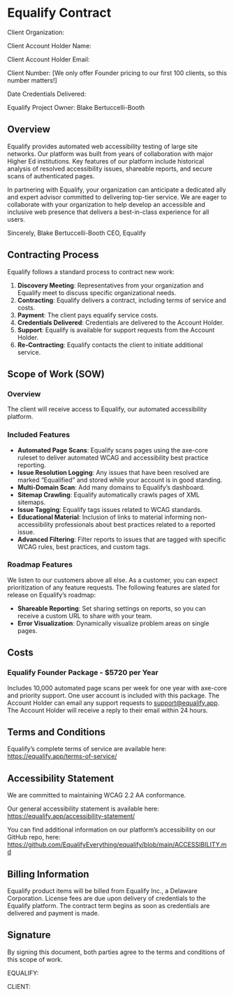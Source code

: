 # Equalify Contract
Client Organization: 

Client Account Holder Name:

Client Account Holder Email:

Client Number: [We only offer Founder pricing to our first 100 clients, so this number matters!]

Date Credentials Delivered:

Equalify Project Owner: Blake Bertuccelli-Booth

## Overview
Equalify provides automated web accessibility testing of large site networks. Our platform was built from years of collaboration with major Higher Ed institutions. Key features of our platform include historical analysis of resolved accessibility issues, shareable reports, and secure scans of authenticated pages.

In partnering with Equalify, your organization can anticipate a dedicated ally and expert advisor committed to delivering top-tier service. We are eager to collaborate with your organization to help develop an accessible and inclusive web presence that delivers a best-in-class experience for all users.

Sincerely,
Blake Bertuccelli-Booth
CEO, Equalify

## Contracting Process
Equalify follows a standard process to contract new work:
1. **Discovery Meeting**: Representatives from your organization and Equalify meet to discuss specific organizational needs.
2. **Contracting**: Equalify delivers a contract, including terms of service and costs.
3. **Payment**: The client pays equalify service costs. 
4. **Credentials Delivered**: Credentials are delivered to the Account Holder.
5. **Support**: Equalify is available for support requests from the Account Holder.
6. **Re-Contracting**: Equalify contacts the client to initiate additional service.

## Scope of Work (SOW)
### Overview
The client will receive access to Equalify, our automated accessibility platform.

### Included Features
- **Automated Page Scans**: Equalify scans pages using the axe-core ruleset to deliver automated WCAG and accessibility best practice reporting.
- **Issue Resolution Logging**: Any issues that have been resolved are marked “Equalified” and stored while your account is in good standing.
- **Multi-Domain Scan**: Add many domains to Equalify’s dashboard.
- **Sitemap Crawling**: Equalify automatically crawls pages of XML sitemaps.
- **Issue Tagging**:  Equalify tags issues related to WCAG standards.
- **Educational Material**: Inclusion of links to material informing non-accessibility professionals about best practices related to a reported issue.
- **Advanced Filtering**: Filter reports to issues that are tagged with specific WCAG rules, best practices, and custom tags. 

### Roadmap Features
We listen to our customers above all else. As a customer, you can expect prioritization of any feature requests. The following features are slated for release on Equalify’s roadmap:
- **Shareable Reporting**: Set sharing settings on reports, so you can receive a custom URL to share with your team.
- **Error Visualization**: Dynamically visualize problem areas on single pages.

## Costs
### Equalify Founder Package - $5720 per Year
Includes 10,000 automated page scans per week for one year with axe-core and priority support. One user account is included with this package. The Account Holder can email any support requests to [support@equalify.app](mailto:support@equalify.app). The Account Holder will receive a reply to their email within 24 hours.

## Terms and Conditions
Equalify’s complete terms of service are available here: https://equalify.app/terms-of-service/

## Accessibility Statement
We are committed to maintaining WCAG 2.2 AA conformance. 

Our general accessibility statement is available here: https://equalify.app/accessibility-statement/

You can find additional information on our platform’s accessibility on our GitHub repo, here: https://github.com/EqualifyEverything/equalify/blob/main/ACCESSIBILITY.md

## Billing Information
Equalify product items will be billed from Equalify Inc., a Delaware Corporation. License fees are due upon delivery of credentials to the Equalify platform. The contract term begins as soon as credentials are delivered and payment is made.

## Signature
By signing this document, both parties agree to the terms and conditions of this scope of work.

EQUALIFY:



CLIENT:     


